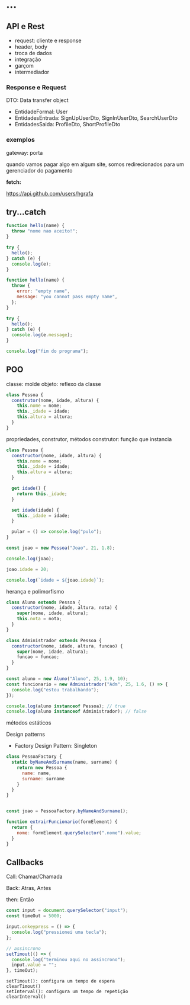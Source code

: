 # ...

## API e Rest

- request: cliente e response
- header, body
- troca de dados
- integração
- garçom
- intermediador

### Response e Request

DTO: Data transfer object

- EntidadeFormal: User
- EntidadesEntrada: SignUpUserDto, SignInUserDto, SearchUserDto
- EntidadesSaida: ProfileDto, ShortProfileDto

### exemplos

gateway: porta

quando vamos pagar algo em algum site, somos redirecionados para um gerenciador do pagamento

**fetch:**

https://api.github.com/users/hgrafa

## try...catch

```js
function hello(name) {
  throw "nome nao aceito!";
}

try {
  hello();
} catch (e) {
  console.log(e);
}
```

```js
function hello(name) {
  throw {
    error: "empty name",
    message: "you cannot pass empty name",
  };
}

try {
  hello();
} catch (e) {
  console.log(e.message);
}

console.log("fim do programa");
```

## POO

classe: molde
objeto: reflexo da classe

```js
class Pessoa {
  construtor(nome, idade, altura) {
    this.nome = nome;
    this._idade = idade;
    this.altura = altura;
  }
}
```

propriedades, construtor, métodos
construtor: função que instancia

```js
class Pessoa {
  constructor(nome, idade, altura) {
    this.nome = nome;
    this._idade = idade;
    this.altura = altura;
  }

  get idade() {
    return this._idade;
  }

  set idade(idade) {
    this._idade = idade;
  }

  pular = () => console.log("pulo");
}

const joao = new Pessoa("Joao", 21, 1.8);

console.log(joao);

joao.idade = 20;

console.log(`idade = ${joao.idade}`);
```

herança e polimorfismo

```js
class Aluno extends Pessoa {
  constructor(nome, idade, altura, nota) {
    super(nome, idade, altura);
    this.nota = nota;
  }
}

class Administrador extends Pessoa {
  constructor(nome, idade, altura, funcao) {
    super(nome, idade, altura);
    funcao = funcao;
  }
}
```

```js
const aluno = new Aluno("Aluno", 25, 1.9, 10);
const funcionario = new Administrador("Adm", 25, 1.6, () => {
  console.log("estou trabalhando");
});

console.log(aluno instanceof Pessoa); // true
console.log(aluno instanceof Administrador); // false
```

métodos estáticos

Design patterns

- Factory Design Pattern: Singleton

```js
class PessoaFactory {
  static byNameAndSurname(name, surname) {
    return new Pessoa {
      name: name,
      surname: surname
    }
  }
}


const joao = PessoaFactory.byNameAndSurname();
```

```js
function extrairFuncionario(formElement) {
  return {
    nome: formElement.querySelector(".nome").value;
  }
}
```

## Callbacks

Call: Chamar/Chamada

Back: Atras, Antes

then: Então

```js
const input = document.querySelector("input");
const timeOut = 5000;

input.onkeypress = () => {
  console.log("pressionei uma tecla");
};

// assincrono
setTimout(() => {
  console.log("terminou aqui no assincrono");
  input.value = "";
}, timeOut);
```

```
setTimout(): configura um tempo de espera
clearTimout()
setInterval(): configura um tempo de repetição
clearInterval()
```
